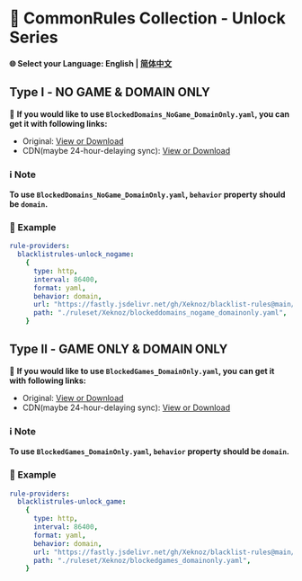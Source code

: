 # 📜 CommonRules Collection - Unlock Series  
**🌐 Select your Language: English | [简体中文](README_CN.md)**  
## Type Ⅰ - NO GAME & DOMAIN ONLY  
🔗 **If you would like to use `BlockedDomains_NoGame_DomainOnly.yaml`, you can get it with following links:**  
- Original: [View or Download](https://raw.githubusercontent.com/Xeknoz/blacklist-rules/main/Common/Unlock/Clash/BlockedDomains_NoGame_DomainOnly.yaml)  
- CDN(maybe 24-hour-delaying sync): [View or Download](https://fastly.jsdelivr.net/gh/Xeknoz/blacklist-rules@main/Common/Unlock/Clash/BlockedDomains_NoGame_DomainOnly.yaml)  
### ℹ️ Note  
**To use `BlockedDomains_NoGame_DomainOnly.yaml`, `behavior` property should be `domain`.**  
### 📝 Example  
```yaml
rule-providers:
  blacklistrules-unlock_nogame:
    {
      type: http,
      interval: 86400,
      format: yaml,
      behavior: domain,
      url: "https://fastly.jsdelivr.net/gh/Xeknoz/blacklist-rules@main/Common/Boost/Clash/BlockedDomains_NoGame_DomainOnly.yaml",
      path: "./ruleset/Xeknoz/blockeddomains_nogame_domainonly.yaml",
    }
```  
## Type Ⅱ - GAME ONLY & DOMAIN ONLY  
🔗 **If you would like to use `BlockedGames_DomainOnly.yaml`, you can get it with following links:**  
- Original: [View or Download](https://raw.githubusercontent.com/Xeknoz/blacklist-rules/main/Common/Unlock/Clash/BlockedGames_DomainOnly.yaml)  
- CDN(maybe 24-hour-delaying sync): [View or Download](https://fastly.jsdelivr.net/gh/Xeknoz/blacklist-rules@main/Common/Unlock/Clash/BlockedGames_DomainOnly.yaml)  
### ℹ️ Note  
**To use `BlockedGames_DomainOnly.yaml`, `behavior` property should be `domain`.**  
### 📝 Example  
```yaml
rule-providers:
  blacklistrules-unlock_game:
    {
      type: http,
      interval: 86400,
      format: yaml,
      behavior: domain,
      url: "https://fastly.jsdelivr.net/gh/Xeknoz/blacklist-rules@main/Common/Boost/Clash/BlockedGames_DomainOnly.yaml",
      path: "./ruleset/Xeknoz/blockedgames_domainonly.yaml",
    }
```
